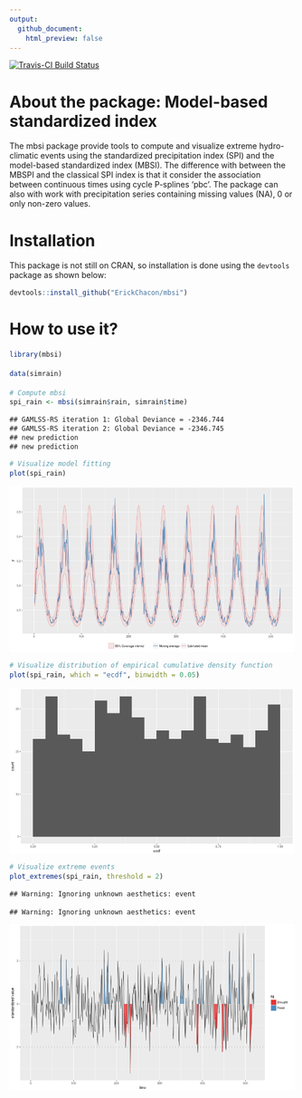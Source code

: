 ```yaml
---
output:
  github_document:
    html_preview: false
---
```




[![Travis-CI Build Status](https://travis-ci.org/ErickChacon/mbsi.svg?branch=master)](https://travis-ci.org/ErickChacon/mbsi)

# About the package: Model-based standardized index

 The mbsi package provide tools to compute and visualize extreme
 hydro-climatic events using the standardized precipitation index
 (SPI) and the model-based standardized index (MBSI). The
 difference with between the MBSPI and the classical SPI index is
 that it consider the association between continuous times using
 cycle P-splines ‘pbc’. The package can also with work with
 precipitation series containing missing values (NA), 0 or only
 non-zero values.

# Installation

This package is not still on CRAN, so installation is done using the `devtools`
package as shown below:


```r
devtools::install_github("ErickChacon/mbsi")
```

# How to use it?


```r
library(mbsi)

data(simrain)

# Compute mbsi
spi_rain <- mbsi(simrain$rain, simrain$time)
```

```
## GAMLSS-RS iteration 1: Global Deviance = -2346.744 
## GAMLSS-RS iteration 2: Global Deviance = -2346.745 
## new prediction 
## new prediction
```

```r
# Visualize model fitting
plot(spi_rain)
```

<img src="README-unnamed-chunk-2-1.png" title="plot of chunk unnamed-chunk-2" alt="plot of chunk unnamed-chunk-2" style="display: block; margin: auto;" />

```r
# Visualize distribution of empirical cumulative density function
plot(spi_rain, which = "ecdf", binwidth = 0.05)
```

<img src="README-unnamed-chunk-2-2.png" title="plot of chunk unnamed-chunk-2" alt="plot of chunk unnamed-chunk-2" style="display: block; margin: auto;" />

```r
# Visualize extreme events
plot_extremes(spi_rain, threshold = 2)
```

```
## Warning: Ignoring unknown aesthetics: event

## Warning: Ignoring unknown aesthetics: event
```

<img src="README-unnamed-chunk-2-3.png" title="plot of chunk unnamed-chunk-2" alt="plot of chunk unnamed-chunk-2" style="display: block; margin: auto;" />
